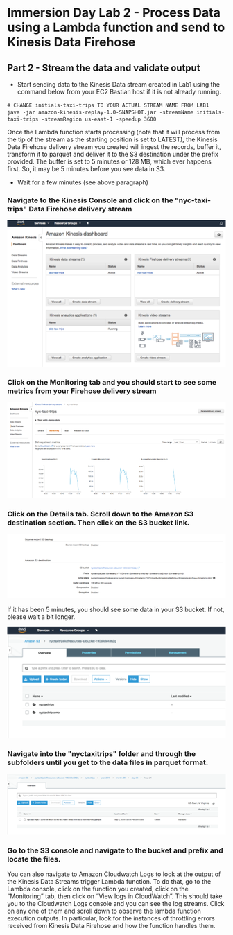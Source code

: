 # Immersion Day Lab 2 - Process Data using a Lambda function and send to Kinesis Data Firehose

## Part 2 - Stream the data and validate output

* Start sending data to the Kinesis Data stream created in Lab1 using the command below from your EC2 Bastian host if it is not already running.

```
# CHANGE initials-taxi-trips TO YOUR ACTUAL STREAM NAME FROM LAB1
java -jar amazon-kinesis-replay-1.0-SNAPSHOT.jar -streamName initials-taxi-trips -streamRegion us-east-1 -speedup 3600

```

Once the Lambda function starts processing (note that it will process from the tip of the stream as the starting position is set to LATEST), the Kinesis Data Firehose delivery stream you created will ingest the records, buffer it, transform it to parquet and deliver it to the S3 destination under the prefix provided. The buffer is set to 5 minutes or 128 MB, which ever happens first.  So, it may be 5 minutes before you see data in S3.

* Wait for a few minutes (see above paragraph)


### Navigate to the Kinesis Console and click on the "nyc-taxi-trips" Data Firehose delivery stream

![screen](images/f1.png)

### Click on the Monitoring tab and you should start to see some metrics from your Firehose delivery stream

![screen](images/f2.png)

### Click on the Details tab.  Scroll down to the Amazon S3 destination section.  Then click on the S3 bucket link.

![screen](images/f3.png)

If it has been 5 minutes, you should see some data in your S3 bucket.  If not, please wait a bit longer.

![screen](images/f4.png)

### Navigate into the "nyctaxitrips" folder and through the subfolders until you get to the data files in parquet format.

![screen](images/f5.png)

### Go to the S3 console and navigate to the bucket and prefix and locate the files.


You can also navigate to Amazon Cloudwatch Logs to look at the output of the Kinesis Data Streams trigger Lambda function. To do that, go to the Lambda console, click on the function you created, click on the “Monitoring” tab, then click on “View logs in CloudWatch”. This should take you to the Cloudwatch Logs console and you can see the log streams. Click on any one of them and scroll down to observe the lambda function execution outputs. In particular, look for the instances of throttling errors received from Kinesis Data Firehose and how the function handles them.